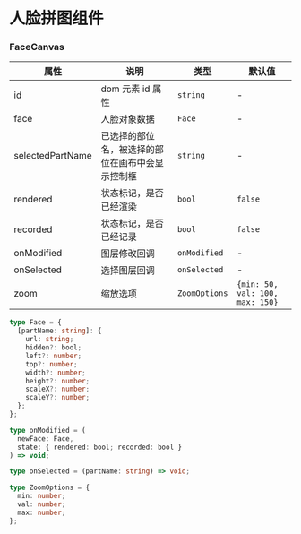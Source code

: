 # 人脸拼图组件

### FaceCanvas

| 属性             | 说明                                             | 类型          | 默认值                          |
| ---------------- | ------------------------------------------------ | ------------- | ------------------------------- |
| id               | dom 元素 id 属性                                 | `string`      | -                               |
| face             | 人脸对象数据                                     | `Face`        | -                               |
| selectedPartName | 已选择的部位名，被选择的部位在画布中会显示控制框 | `string`      | -                               |
| rendered         | 状态标记，是否已经渲染                           | `bool`        | `false`                         |
| recorded         | 状态标记，是否已经记录                           | `bool`        | `false`                         |
| onModified       | 图层修改回调                                     | `onModified`  | -                               |
| onSelected       | 选择图层回调                                     | `onSelected`  | -                               |
| zoom             | 缩放选项                                         | `ZoomOptions` | `{min: 50, val: 100, max: 150}` |

```ts
type Face = {
  [partName: string]: {
    url: string;
    hidden?: bool;
    left?: number;
    top?: number;
    width?: number;
    height?: number;
    scaleX?: number;
    scaleY?: number;
  };
};

type onModified = (
  newFace: Face,
  state: { rendered: bool; recorded: bool }
) => void;

type onSelected = (partName: string) => void;

type ZoomOptions = {
  min: number;
  val: number;
  max: number;
};
```

